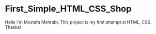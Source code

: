 # First_Simple_HTML_CSS_Shop
Hello I'm Mostafa Mehrabi;
This project is my first attempt at HTML, CSS.
Thanks!
